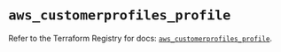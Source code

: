 # `aws_customerprofiles_profile`

Refer to the Terraform Registry for docs: [`aws_customerprofiles_profile`](https://registry.terraform.io/providers/hashicorp/aws/6.7.0/docs/resources/customerprofiles_profile).
